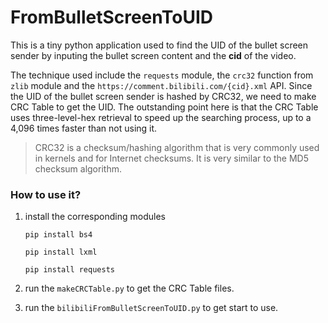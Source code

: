 # FromBulletScreenToUID

This is a tiny python application used to find the UID of the bullet screen sender by inputing the bullet screen content and the **cid** of the video. 

The technique used include the `requests` module, the `crc32` function from `zlib` module and the `https://comment.bilibili.com/{cid}.xml` API. Since the UID of the bullet screen sender is hashed by CRC32, we need to make CRC Table to get the UID. The outstanding point here is that the CRC Table uses three-level-hex retrieval to speed up the searching process, up to a 4,096 times faster than not using it.

> CRC32 is a checksum/hashing algorithm that is very commonly used in kernels and for Internet checksums. It is very similar to the MD5 checksum algorithm. 

### How to use it?

1. install the corresponding modules

    `pip install bs4`
    
    `pip install lxml`
    
    `pip install requests`
    
2. run the `makeCRCTable.py` to get the CRC Table files.

3. run the `bilibiliFromBulletScreenToUID.py` to get start to use.

